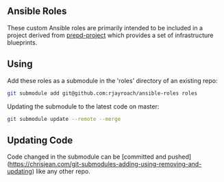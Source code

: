 ## Ansible Roles

These custom Ansible roles are primarily intended to be included in a project derived from
[prepd-project](https://github.com/rjayroach/prepd-project/) which provides a set of infrastructure blueprints.

## Using

Add these roles as a submodule in the 'roles' directory of an existing repo:

```bash
git submodule add git@github.com:rjayroach/ansible-roles roles
```

Updating the submodule to the latest code on master:

```bash
git submodule update --remote --merge
```

## Updating Code

Code changed in the submodule can be [committed and pushed]
(https://chrisjean.com/git-submodules-adding-using-removing-and-updating) like any other repo.
